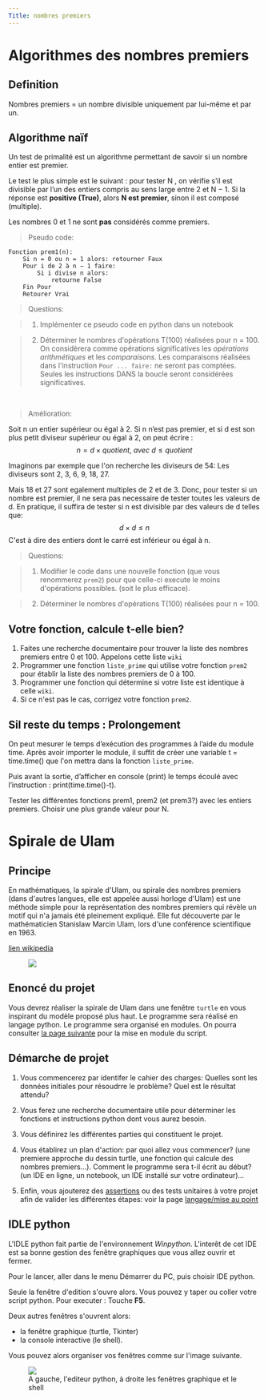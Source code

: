 ```yaml
---
Title: nombres premiers
---
```


# Algorithmes des nombres premiers
## Definition
Nombres premiers = un nombre divisible uniquement par lui-même et par un.
## Algorithme naïf
Un test de primalité est un algorithme permettant de savoir si un nombre entier est premier.

Le test le plus simple est le suivant : pour tester N , on vérifie s’il est divisible par l’un des entiers compris au sens large entre 2 et N − 1. Si la réponse est **positive (True)**, alors **N est premier**, sinon il est composé (multiple).

Les nombres 0 et 1 ne sont **pas** considérés comme premiers.

> Pseudo code:

```
Fonction prem1(n): 
    Si n = 0 ou n = 1 alors: retourner Faux
    Pour i de 2 à n − 1 faire:
        Si i divise n alors: 
            retourne False
    Fin Pour 
    Retourer Vrai
```

> Questions:

> 1. Implémenter ce pseudo code en python dans un notebook

> 2. Déterminer le nombres d'opérations T(100) réalisées pour n = 100. On considèrera comme opérations significatives les *opérations arithmétiques* et les *comparaisons*. Les comparaisons réalisées dans l'instruction `Pour ... faire:` ne seront pas comptées. Seules les instructions DANS la boucle seront considérées significatives.

<br>

> Amélioration:

Soit n un entier supérieur ou égal à 2.
Si n n’est pas premier, et si d est son plus petit diviseur supérieur ou égal à 2, on peut écrire :
$$n=d\times quotient,~avec~d \leq quotient$$

Imaginons par exemple que l'on recherche les diviseurs de 54:
Les diviseurs sont 2, 3, 6, 9, 18, 27. 

Mais 18 et 27 sont egalement multiples de 2 et de 3. Donc, pour tester si un nombre est premier, il ne sera pas necessaire de tester toutes les valeurs de d. En pratique, il suffira de tester si n est divisible par des valeurs de d telles que: $$d \times d \leq n$$ 
C'est à dire des entiers dont le carré est inférieur ou égal à n.

> Questions:

> 1. Modifier le code dans une nouvelle fonction (que vous renommerez `prem2`) pour que celle-ci execute le moins d'opérations possibles. (soit le plus efficace).

> 2. Déterminer le nombres d'opérations T(100) réalisées pour n = 100.



## Votre fonction, calcule t-elle bien?
1. Faites une recherche documentaire pour trouver la liste des nombres premiers entre 0 et 100. Appelons cette liste `wiki`
2. Programmer une fonction `liste_prime` qui utilise votre fonction `prem2` pour établir la liste des nombres premiers de 0 à 100.
3. Programmer une fonction qui détermine si votre liste est identique à celle `wiki`.
4. Si ce n'est pas le cas, corrigez votre fonction `prem2`.

## Sil reste du temps : Prolongement
 On peut mesurer le temps d’exécution des programmes à l’aide du module time. Après avoir importer le module, il suffit de créer une variable t = time.time() que l'on mettra dans la fonction `liste_prime`.

Puis avant la sortie, d’afficher en console (print) le temps écoulé avec l’instruction : print(time.time()-t).

Tester les différentes fonctions prem1, prem2 (et prem3?) avec les entiers premiers. Choisir une plus grande valeur pour N.

# Spirale de Ulam
## Principe
En mathématiques, la spirale d'Ulam, ou spirale des nombres premiers (dans d'autres langues, elle est appelée aussi horloge d'Ulam) est une méthode simple pour la représentation des nombres premiers qui révèle un motif qui n'a jamais été pleinement expliqué. Elle fut découverte par le mathématicien Stanislaw Marcin Ulam, lors d'une conférence scientifique en 1963.

[lien wikipedia](https://fr.wikipedia.org/wiki/Spirale_d%27Ulam)

<figure>
  <div>
    <img src="../images/ulam.gif">
  </div>
</figure>

## Enoncé du projet
Vous devrez réaliser la spirale de Ulam dans une fenêtre `turtle` en vous inspirant du modèle proposé plus haut. Le programme sera réalisé en langage python. Le programme sera organisé en modules. On pourra consulter [la page suivante](/docs/NSI/langages/page3/) pour la mise en module du script.

## Démarche de projet
1. Vous commencerez par identifer le cahier des charges: Quelles sont les données initiales pour résoudrre le problème? Quel est le résultat attendu?

2. Vous ferez une recherche documentaire utile pour déterminer les fonctions et instructions python dont vous aurez besoin.

3. Vous définirez les différentes parties qui constituent le projet.

4. Vous établirez un plan d'action: par quoi allez vous commencer? (une premiere approche du dessin turtle, une fonction qui calcule des nombres premiers...). Comment le programme sera t-il écrit au début? (un IDE en ligne, un notebook, un IDE installé sur votre ordinateur)...

5. Enfin, vous ajouterez des [assertions](http://localhost:1313/docs/NSI/langages/page5/#assertions) ou des tests unitaires à votre projet afin de valider les différentes étapes: voir la page [langage/mise au point](/docs/NSI/langages/page5/#créer-un-module-de-test-avec-unittest)

## IDLE python
L'IDLE python fait partie de l'environnement *Winpython*. L'interêt de cet IDE est sa bonne gestion des fenêtre graphiques que vous allez ouvrir et fermer.

Pour le lancer, aller dans le menu Démarrer du PC, puis choisir IDE python.

Seule la fenêtre d'edition s'ouvre alors. Vous pouvez y taper ou coller votre script python. Pour executer : Touche **F5**.

Deux autres fenêtres s'ouvrent alors: 

* la fenêtre graphique (turtle, Tkinter)
* la console interactive (le shell).

Vous pouvez alors organiser vos fenêtres comme sur l'image suivante.

<figure>
  <img src="../images/idlePython.png">
  <figcaption>A gauche, l'editeur python, à droite les fenêtres graphique et le shell</figcaption>
</figure>